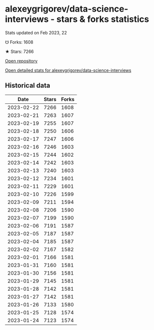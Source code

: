 # alexeygrigorev/data-science-interviews - stars & forks statistics

Stats updated on Feb 2023, 22

☋ Forks: 1608

★ Stars: 7266

[Open repository](https://github.com/alexeygrigorev/data-science-interviews)

[Open detailed stats for alexeygrigorev/data-science-interviews](https://reviewgithub.com/rep/alexeygrigorev/data-science-interviews)

## Historical data
| Date | Stars | Forks |
|------|-------|-------|
| 2023-02-22 | 7266 | 1608 | 
| 2023-02-21 | 7263 | 1607 | 
| 2023-02-19 | 7255 | 1607 | 
| 2023-02-18 | 7250 | 1606 | 
| 2023-02-17 | 7247 | 1606 | 
| 2023-02-16 | 7246 | 1603 | 
| 2023-02-15 | 7244 | 1602 | 
| 2023-02-14 | 7242 | 1603 | 
| 2023-02-13 | 7240 | 1603 | 
| 2023-02-12 | 7234 | 1601 | 
| 2023-02-11 | 7229 | 1601 | 
| 2023-02-10 | 7226 | 1599 | 
| 2023-02-09 | 7211 | 1594 | 
| 2023-02-08 | 7206 | 1590 | 
| 2023-02-07 | 7199 | 1590 | 
| 2023-02-06 | 7191 | 1587 | 
| 2023-02-05 | 7187 | 1587 | 
| 2023-02-04 | 7185 | 1587 | 
| 2023-02-02 | 7167 | 1582 | 
| 2023-02-01 | 7166 | 1581 | 
| 2023-01-31 | 7160 | 1581 | 
| 2023-01-30 | 7156 | 1581 | 
| 2023-01-29 | 7145 | 1581 | 
| 2023-01-28 | 7142 | 1581 | 
| 2023-01-27 | 7142 | 1581 | 
| 2023-01-26 | 7133 | 1580 | 
| 2023-01-25 | 7128 | 1574 | 
| 2023-01-24 | 7123 | 1574 | 

